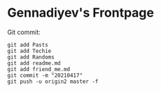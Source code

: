 # Gennadiyev's Frontpage

Git commit:

```git
git add Pasts
git add Techie
git add Randoms
git add readme.md
git add friend_me.md
git commit -m "20210417"
git push -u origin2 master -f
```
